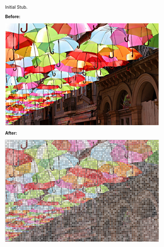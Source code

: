 Initial Stub.

**Before:**

![Original Umbrella Image](umbrellas.png)

**After:**

![Umbrella Image - "Mosaic-ified"](umbrellas-grid.png)

